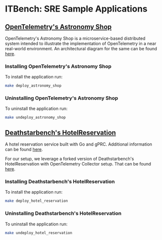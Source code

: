 # ITBench: SRE Sample Applications

## [OpenTelemetry's Astronomy Shop](https://github.com/open-telemetry/opentelemetry-demo)

OpenTelemetry's Astronomy Shop is a microservice-based distributed system intended to illustrate the implementation of OpenTelemetry in a near real-world environment.
An architectural diagram for the same can be found [here](https://opentelemetry.io/docs/demo/architecture/).

### Installing OpenTelemetry's Astronomy Shop
To install the application run:
```bash
make deploy_astronomy_shop
```

### Uninstalling OpenTelemetry's Astronomy Shop
To uninstall the application run:
```bash
make undeploy_astronomy_shop
```

## [Deathstarbench's HotelReservation](https://github.com/delimitrou/DeathStarBench/tree/master/hotelReservation)
A hotel reservation service built with Go and gPRC. Additional information can be found [here](https://github.com/delimitrou/DeathStarBench/tree/master/hotelReservation).

For our setup, we leverage a forked version of Deathstarbench's HotelReservation with OpenTelemetry Collector setup. That can be found [here](https://github.com/saurabhjha1/DeathStarBench).

### Installing Deathstarbench's HotelReservation
To install the application run:
```bash
make deploy_hotel_reservation
```

### Uninstalling Deathstarbench's HotelReservation
To uninstall the application run:
```bash
make undeploy_hotel_reservation
```
